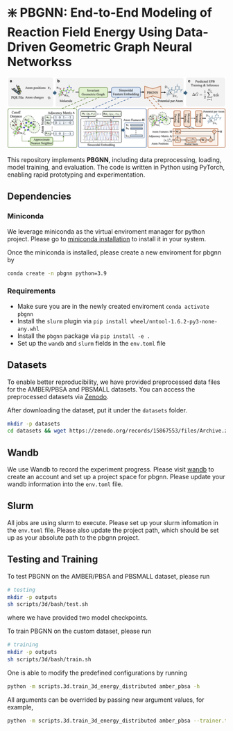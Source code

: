 # ❇️ PBGNN: End-to-End Modeling of Reaction Field Energy Using Data-Driven Geometric Graph Neural Networkss

![](assets/overview.jpg)

This repository implements **PBGNN**, including data preprocessing, loading, model training, and evaluation. The code is written in Python using PyTorch, enabling rapid prototyping and experimentation.


## Dependencies

### Miniconda

We leverage miniconda as the virtual enviroment manager for python project. Please go to [miniconda installation](https://www.anaconda.com/docs/getting-started/miniconda/install#linux-terminal-installer) to install it in your system.

Once the miniconda is installed, please create a new enviroment for pbgnn by

```bash
conda create -n pbgnn python=3.9
```

### Requirements

- Make sure you are in the newly created enviroment `conda activate pbgnn`
- Install the `slurm` plugin via `pip install wheel/nntool-1.6.2-py3-none-any.whl`
- Install the `pbgnn` package via `pip install -e .`
- Set up the `wandb` and `slurm` fields in the `env.toml` file

## Datasets

To enable better reproducibility, we have provided preprocessed data files for the AMBER/PBSA and PBSMALL datasets. You can access the preprocessed datasets via [Zenodo](https://doi.org/10.5281/zenodo.15867553).

After downloading the dataset, put it under the `datasets` folder.

```bash
mkdir -p datasets
cd datasets && wget https://zenodo.org/records/15867553/files/Archive.zip?download=1
```

## Wandb

We use Wandb to record the experiment progress. Please visit [wandb](https://wandb.ai/) to create an account and set up
a project space for pbgnn. Please update your wandb information into the `env.toml` file.

## Slurm

All jobs are using slurm to execute. Please set up your slurm infomation in the `env.toml` file. Please also update the
project path, which should be set up as your absolute path to the pbgnn project.

## Testing and Training

To test PBGNN on the AMBER/PBSA and PBSMALL dataset, please run

```bash
# testing
mkdir -p outputs
sh scripts/3d/bash/test.sh
```
where we have provided two model checkpoints.

To train PBGNN on the custom dataset, please run

```bash
# training
mkdir -p outputs
sh scripts/3d/bash/train.sh
```

One is able to modify the predefined configurations by running

```bash
python -m scripts.3d.train_3d_energy_distributed amber_pbsa -h
```

All arguments can be overrided by passing new argument values, for example,

```bash
python -m scripts.3d.train_3d_energy_distributed amber_pbsa --trainer.train-dataset-extra-config.neighbor-list-cutoff 15 --trainer.eval-dataset-extra-config.neighbor-list-cutoff 15 --trainer.train-num-steps 32000
```